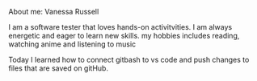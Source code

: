 
About me: Vanessa Russell

I am a software tester that loves hands-on activitvities. 
I am always energetic and eager to learn new skills.
my hobbies includes reading, watching anime and listening to music

Today I learned how to connect gitbash to vs code and push changes to files that are saved on gitHub.
